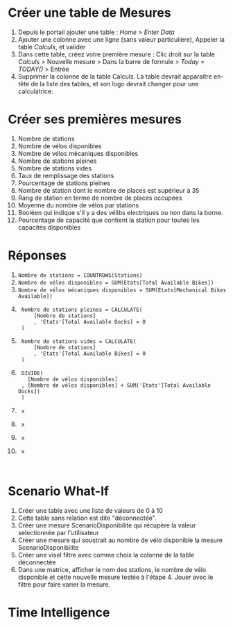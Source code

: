 # Créer une table de Mesures

1. Depuis le portail ajouter une table : _Home > Enter Data_
2. Ajouter une colonne avec une ligne (sans valeur particulière), Appeler la table _Calculs_, et valider
3. Dans cette table, créez votre première mesure : Clic droit sur la table _Calculs_ > Nouvelle mesure > Dans la barre de formule > _Today = TODAY()_ > Entrée
4. Supprimer la colonne de la table Calculs. La table devrait apparaître en-tête de la liste des tables, et son logo devrait changer pour une calculatrice.

# Créer ses premières mesures 

1. Nombre de stations
2. Nombre de vélos disponibles
3. Nombre de vélos mécaniques disponibles
4. Nombre de stations pleines
5. Nombre de stations vides
6. Taux de remplissage des stations
7. Pourcentage de stations pleines
8. Nombre de station dont le nombre de places est supérieur à 35
9. Rang de station en terme de nombre de places occupées
10. Moyenne du nombre de vélos par stations
11. Booléen qui indique s'il y a des vélibs electriques ou non dans la borne.
12. Pourcentage de capacité que contient la station pour toutes les capacités disponibles

# Réponses
1. ```Nombre de stations = COUNTROWS(Stations)```
2. ```Nombre de vélos disponibles = SUM(Etats[Total Available Bikes])```
3. ```Nombre de vélos mécaniques disponibles = SUM(Etats[Mechanical Bikes Available])```
4. ```
    Nombre de stations pleines = CALCULATE(
        [Nombre de stations]
        , 'Etats'[Total Available Docks] = 0 
    )
5. ```
    Nombre de stations vides = CALCULATE(
        [Nombre de stations]
        , 'Etats'[Total Available Bikes] = 0 
    )
5. ```
    DIVIDE(
      [Nombre de vélos disponibles]
    , [Nombre de vélos disponibles] + SUM('Etats'[Total Available Docks])
    )

5. ```
    x

5. ```
    x

5. ```
    x

5. ```
    x

       
# Scenario What-If

1. Créer une table avec une liste de valeurs de 0 à 10
2. Cette table sans relation est dite "déconnectée". 
3. Créer une mesure ScenarioDisponibilite qui récupère la valeur selectionnée par l'utilisateur
4. Créer une mesure qui soustrait au nombre de vélo disponible la mesure ScenarioDisponibilite
5. Créer une visel filtre avec comme choix la colonne de la table déconnectée 
6. Dans une matrice, afficher le nom des stations, le nombre de vélo disponible et cette nouvelle mesure testée à l'étape 4. Jouer avec le filtre pour faire varier la mesure.

# Time Intelligence 
